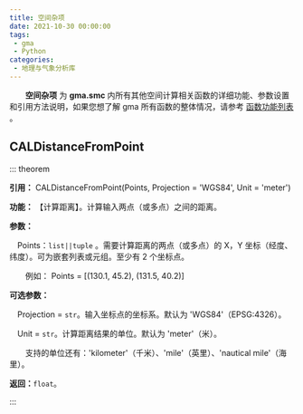 ```yaml
---
title: 空间杂项
date: 2021-10-30 00:00:00
tags:
 - gma
 - Python
categories:
 - 地理与气象分析库
---
```


**&emsp;&emsp;空间杂项** 为 **gma.smc** 内所有其他空间计算相关函数的详细功能、参数设置和引用方法说明，如果您想了解 gma 所有函数的整体情况，请参考 [函数功能列表](Function.html) 。

## CALDistanceFromPoint<Badge text="1.0.5 +"/>
::: theorem

**引用：**  CALDistanceFromPoint(Points, Projection = 'WGS84', Unit = 'meter')

**功能：** 【计算距离】。计算输入两点（或多点）之间的距离。

**参数：**

&emsp;Points：`list||tuple` 。需要计算距离的两点（或多点）的 X，Y 坐标（经度、纬度）。可为嵌套列表或元组。至少有 2 个坐标点。
    
&emsp;&emsp;例如： Points = [(130.1, 45.2), (131.5, 40.2)]

**可选参数：**

&emsp;Projection = `str`。输入坐标点的坐标系。默认为 'WGS84'（EPSG:4326）。

&emsp;Unit = `str`。计算距离结果的单位。默认为 'meter'（米）。
    
&emsp;&emsp;支持的单位还有：'kilometer'（千米）、'mile'（英里）、'nautical mile'（海里）。

**返回：**`float`。

:::